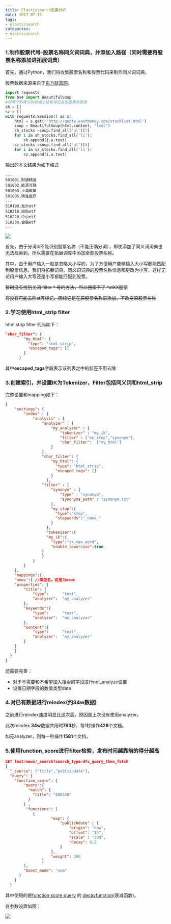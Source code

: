 ```yaml
---
title: Elasticsearch股票分析
date: 2017-07-13
tags:
- elasticsearch
categories:
- elasticsearch
---
```


### 1.制作股票代号-股票名称同义词词典，并添加入路径（同时需要将股票名称添加进拓展词典）

首先，通过Python，我们将收集股票名称和股票代码来制作同义词词典。

股票数据来源来自于[东方财富网](http://quote.eastmoney.com/stocklist.html)。

```python
import requests
from bs4 import BeautifulSoup
#用两个列表分别存储上证和深证各支股票的信息
sh = []
sz = []
with requests.Session() as s:
    html = s.get(r'http://quote.eastmoney.com/stocklist.html')
    soup = BeautifulSoup(html.content, 'lxml')
    sh_stocks =soup.find_all('ul')[7]
    for i in sh_stocks.find_all('li'):
        sh.append(i.a.text)
    sz_stocks =soup.find_all('ul')[8]
    for i in sz_stocks.find_all('li'):
        sz.append(i.a.text)
```

输出的本文结果为如下格式

```
...
501001,财通精选
501002,能源互联
501003,上海改革
501005,精准医疗
...
510190,龙头etf
510210,综指etf
510220,中小etf
510230,金融etf
...
```

![](http://mednoter.com/media/files/2014/Sep/2014-09-07-flow.png)

首先，由于分词ik不能识别股票名称（不能正确分词），即使添加了同义词词典也无法检索到，所以需要在拓展词库中添加全部股票名称。

其中，由于用户输入一般是忽略大小写的，为了方便用户能够输入大小写都能匹配到股票信息，我们将拓展词典、同义词词典的股票名称信息都更改为小写，这样无论用户输入大写还是小写都能匹配到股票。

~~暂时没有找到关闭 filter * 号的方法，所以搜索不了 *stXX股票~~

~~有没有可能去除st等标记，因标记是在原股票名称前添加，不改变原股票名称~~

### 2.学习使用html_strip filter

html strip filter 代码如下：

```json
"char_filter": {
        "my_html": {
          "type": "html_strip",
          "escaped_tags": []
        }
      }
```

其中**escaped_tags**字段表示该列表之中的标签不用去除

### 3.创建索引，并设置IK为Tokenizer，Filter包括同义词和html_strip

完整设置和mapping如下：

```json
{
    "settings": {
        "index" : {
            "analysis" : {
                "analyzer" : {
                    "my_analyzer" : {
                        "tokenizer" : "my_ik",
                        "filter" : ["my_stop","synonym"],
                        "char_filter":  ["my_html"]
                    }
                },
                "char_filter": {
                    "my_html": {
                      "type": "html_strip",
                      "escaped_tags": []
                    }
                  },
                "filter" : {
                    "synonym" : {
                        "type" : "synonym",
                        "synonyms_path" : "synonym.txt"
                    },
                    "my_stop":{
                      "type":"stop",
                      "stopwords":"_none_"
                    }
                  },
                  "tokenizer":{
                  "my_ik":{
                    "type":"ik_max_word",
                    "enable_lowercase":true
                }
                }
            }
        }
    },
    "mappings":{
    "news":{ //类型名，这里为news
    "properties": {
        "title": {
            "type":      "text",
            "analyzer":  "my_analyzer"
        },
        "keywords":{
            "type":      "text",
            "analyzer":  "my_analyzer"
        },
        "content":{
            "type":      "text",
            "analyzer":  "my_analyzer"
        }
    }
    }
  }
}
```

还需要完善：

* 对于不需要和不希望加入搜索的字段进行not_analyze设置
* 设置日期字段的数值类型date

### 4.对已有数据进行reindex(约34w数据)

之前进行reindex速度明显比这次高，原因是上次没有使用analyzer。

此次reindex **34w**数据共用时**793**秒，每1秒操作**428**个文档。

如无analyzer，则每一秒操作**1581**个文档。



### 5.使用function_score进行filter检索，发布时间越靠前的得分越高

```json
GET test/news/_search?search_type=dfs_query_then_fetch
{
  "_source": ["title","publishdate"], 
  "query": {
    "function_score": {
        "query":{
          "match": {
            "title": "600340"
          }
        } ,
         "functions": [ 
            {
                    "exp": {
                        "publishdate" : {
                            "origin": "now",
                            "offset": "1h",
                            "scale" : "30d",
                            "decay": 0.2
                        }
                    },
                    "weight": 200
                }
        ],
        "boost_mode": "sum"
      }
    }
  }
```

其中使用的是[function score query](https://www.elastic.co/guide/en/elasticsearch/reference/5.5/query-dsl-function-score-query.html#_supported_fields_for_decay_functions) 的 [decayfunction](https://www.elastic.co/guide/en/elasticsearch/reference/5.5/query-dsl-function-score-query.html#function-decay)(衰减函数)。

各参数设置如图：

![](https://www.elastic.co/guide/en/elasticsearch/reference/5.5/images/decay_2d.png)